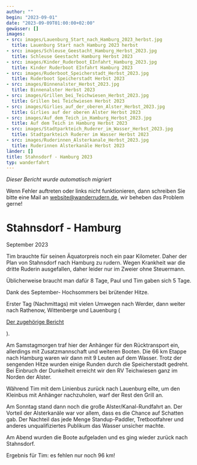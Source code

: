 ```yaml
---
author: ""
begin: "2023-09-01"
date: "2023-09-09T01:00:00+02:00"
gewässer: []
images:
- src: images/Lauenburg_Start_nach_Hamburg_2023_herbst.jpg
  title: Lauenburg Start nach Hamburg 2023 herbst
- src: images/Schleuse_Geestacht_Hamburg_Herbst_2023.jpg
  title: Schleuse Geestacht Hamburg Herbst 2023
- src: images/Kinder_Ruderboot_EInfahrt_Hamburg_2023.jpg
  title: Kinder Ruderboot EInfahrt Hamburg 2023
- src: images/Ruderboot_Speicherstadt_Herbst_2023.jpg
  title: Ruderboot Speicherstadt Herbst 2023
- src: images/Binnenalster_Herbst_2023.jpg
  title: Binnenalster Herbst 2023
- src: images/Grillen_bei_Teichwiesen_Herbst_2023.jpg
  title: Grillen bei Teichwiesen Herbst 2023
- src: images/Girlies_auf_der_oberen_Alster_Herbst_2023.jpg
  title: Girlies auf der oberen Alster Herbst 2023
- src: images/Auf_dem_Teich_in_Hamburg_Herbst_2023.jpg
  title: Auf dem Teich in Hamburg Herbst 2023
- src: images/Stadtparkteich_Ruderer_im_Wasser_Herbst_2023.jpg
  title: Stadtparkteich Ruderer im Wasser Herbst 2023
- src: images/Ruderinnen_Alsterkanale_Herbst_2023.jpg
  title: Ruderinnen Alsterkanäle Herbst 2023
länder: []
title: Stahnsdorf - Hamburg 2023
typ: wanderfahrt
---
```



*Dieser Bericht wurde automatisch migriert*

Wenn Fehler auftreten oder links nicht funktionieren, dann schreiben Sie bitte eine Mail an website@wanderrudern.de, wir beheben das Problem gerne!



# Stahnsdorf - Hamburg


September 2023

Tim brauchte für seinen Äquatorpreis noch ein paar Kilometer. Daher der Plan von Stahnsdorf nach Hamburg zu rudern. Wegen Krankheit war die dritte Ruderin ausgefallen, daher leider nur im Zweier ohne Steuermann.

Üblicherweise braucht man dafür 8 Tage, Paul und Tim gaben sich 5 Tage.

Dank des September- Hochsommers bei brütender Hitze.

Erster Tag (Nachmittags) mit vielen Umwegen nach Werder, dann weiter nach Rathenow, Wittenberge und Lauenburg (

[Der zugehörige Bericht](/berichte/2023/stahnsdorf_-_hamburg_2023_teil)

).

Am Samstagmorgen traf hier der Anhänger für den Rücktransport ein, allerdings mit Zusatzmannschaft und weiteren Booten. Die 66 km Etappe nach Hamburg waren wir dann mit 9 Leuten auf dem Wasser. Trotz der sengenden Hitze wurden einige Runden durch die Speicherstadt gedreht. Bei Einbruch der Dunkelheit erreicht wir den RV Teichwiesen ganz im Norden der Alster.

Während Tim mit dem Linienbus zurück nach Lauenburg eilte, um den Kleinbus mit Anhänger nachzuholen, warf der Rest den Grill an.

Am Sonntag stand dann noch die große Alster/Kanal-Rundfahrt an. Der Vorteil der Alsterkanäle war vor allem, dass es die Chance auf Schatten gab. Der Nachteil das jede Menge Standup-Paddler, Tretbootfahrer und anderes unqualifiziertes Publikum das Wasser unsicher machte.

Am Abend wurden die Boote aufgeladen und es ging wieder zurück nach Stahnsdorf.

Ergebnis für Tim: es fehlen nur noch 96 km!